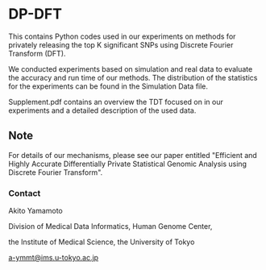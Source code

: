 # DP-DFT

This contains Python codes used in our experiments on methods for privately releasing the top K significant SNPs using Discrete Fourier Transform (DFT).

We conducted experiments based on simulation and real data to evaluate the accuracy and run time of our methods. The distribution of the statistics for the experiments can be found in the Simulation Data file. 

Supplement.pdf contains an overview the TDT focused on in our experiments and a detailed description of the used data.

## Note

For details of our mechanisms, please see our paper entitled "Efficient and Highly Accurate Differentially Private Statistical Genomic Analysis using Discrete Fourier Transform".

### Contact
Akito Yamamoto

Division of Medical Data Informatics, Human Genome Center,

the Institute of Medical Science, the University of Tokyo

a-ymmt@ims.u-tokyo.ac.jp
